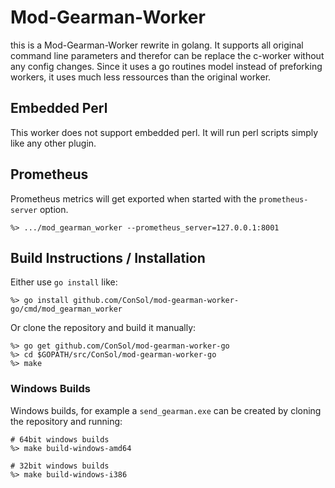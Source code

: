 # Mod-Gearman-Worker

this is a Mod-Gearman-Worker rewrite in golang. It supports all original
command line parameters and therefor can be replace the c-worker without any
config changes.
Since it uses a go routines model instead of preforking workers, it uses much
less ressources than the original worker.


## Embedded Perl

This worker does not support embedded perl. It will run perl scripts simply
like any other plugin.

## Prometheus

Prometheus metrics will get exported when started with the `prometheus-server` option.

    %> .../mod_gearman_worker --prometheus_server=127.0.0.1:8001


## Build Instructions / Installation

Either use `go install` like:

    %> go install github.com/ConSol/mod-gearman-worker-go/cmd/mod_gearman_worker

Or clone the repository and build it manually:

    %> go get github.com/ConSol/mod-gearman-worker-go
    %> cd $GOPATH/src/ConSol/mod-gearman-worker-go
    %> make

### Windows Builds

Windows builds, for example a `send_gearman.exe` can be created by cloning the
repository and running:

    # 64bit windows builds
    %> make build-windows-amd64

    # 32bit windows builds
    %> make build-windows-i386